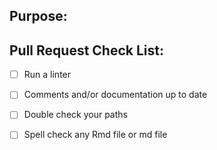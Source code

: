 ## Purpose:


## Pull Request Check List: 

* [ ] Run a linter

* [ ] Comments and/or documentation up to date

* [ ] Double check your paths

* [ ] Spell check any Rmd file or md file
